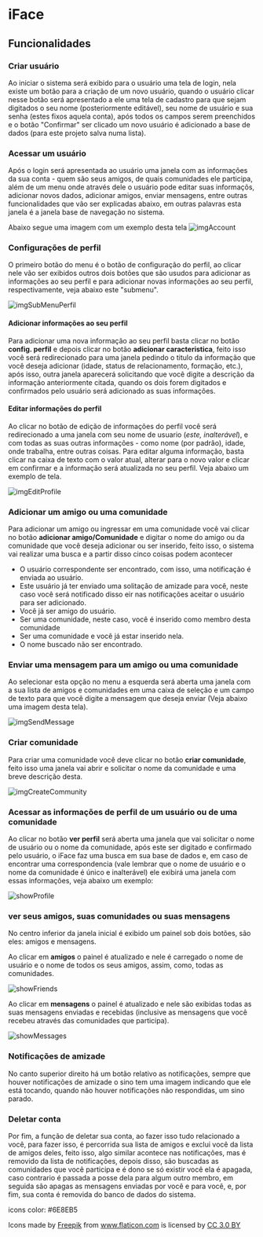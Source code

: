 # iFace

## Funcionalidades
  
### Criar usuário
Ao iniciar o sistema será exibido para o usuário uma tela de login, nela existe um botão para a criação de um novo usuário, quando o usuário clicar nesse botão será apresentado a ele uma tela de cadastro para que sejam digitados o seu nome (posteriormente editável), seu nome de usuário e sua senha (estes fixos aquela conta), após todos os campos serem preenchidos e o botão "Confirmar" ser clicado um novo usuário é adicionado a base de dados (para este projeto salva numa lista). 
  
### Acessar um usuário
Após o login será apresentada ao usuário uma janela com as informações da sua conta - quem são seus amigos, de quais comunidades ele participa, além de um menu onde através dele o usuário pode editar suas informaçõs, adicionar novos dados, adicionar amigos, enviar mensagens, entre outras funcionalidades que vão ser explicadas abaixo, em outras palavras esta janela é a janela base de navegação no sistema.
  
Abaixo segue uma imagem com um exemplo desta tela
![imgAccount](screenshots/accountScreen.png)
  
### Configurações de perfil
O primeiro botão do menu é o botão de configuração do perfil, ao clicar nele vão ser exibidos outros dois botões que são usudos para adicionar as informações ao seu perfil e para adicionar novas informações ao seu perfil, respectivamente, veja abaixo este "submenu".

![imgSubMenuPerfil](screenshots/configSubmenu.png)

#### Adicionar informações ao seu perfil

Para adicionar uma nova informação ao seu perfil basta clicar no botão **config. perfil** e depois clicar no botão **adicionar caracteristica**, feito isso você será redirecionado para uma janela pedindo o titulo da informação que você deseja adicionar (idade, status de relacionamento, formação, etc.), após isso, outra janela aparecerá solicitando que você digite a descrição da informação anteriormente citada, quando os dois forem digitados e confirmados pelo usuário será adicionado as suas informações.

#### Editar informações do perfil

Ao clicar no botão de edição de informações do perfil você será redirecionado a uma janela com seu nome de usuario  (_este, inalterável_), e com todas as suas outras informações - como nome (por padrão), idade, onde trabalha, entre outras coisas.
Para editar alguma informação, basta clicar na caixa de texto com o valor atual, alterar para o novo valor e clicar em confirmar e a informação será atualizada no seu perfil. Veja abaixo um exemplo de tela.

![imgEditProfile](screenshots/editProfile.png)

### Adicionar um amigo ou uma comunidade
Para adicionar um amigo ou ingressar em uma comunidade você vai clicar no botão **adicionar amigo/Comunidade** e digitar o nome do amigo ou da comunidade que você deseja adicionar ou ser inserido, feito isso, o sistema vai realizar uma busca e a partir disso cinco coisas podem acontecer
  - O usuário correspondente ser encontrado, com isso, uma notificação é enviada ao usuário.
  - Este usuário já ter enviado uma solitação de amizade para você, neste caso você será notificado disso eir nas notificações aceitar o usuário para ser adicionado.
  - Você já ser amigo do usuário.
  - Ser uma comunidade, neste caso, você é inserido como membro desta comunidade
  - Ser uma comunidade e você já estar inserido nela.
  - O nome buscado não ser encontrado.
  
### Enviar uma mensagem para um amigo ou uma comunidade

Ao selecionar esta opção no menu a esquerda será aberta uma janela com a sua lista de amigos e comunidades em uma caixa de seleção e um campo de texto para que você digite a mensagem que deseja enviar (Veja abaixo uma imagem desta tela).

![imgSendMessage](screenshots/sendMessage.png)

### Criar comunidade 

Para criar uma comunidade você deve clicar no botão **criar comunidade**, feito isso uma janela vai abrir e solicitar o nome da comunidade e uma breve descrição desta.

![imgCreateCommunity](screenshots/createCommunity.png)

### Acessar as informações de perfil de um usuário ou de uma comunidade

Ao clicar no botão **ver perfil** será aberta uma janela que vai solicitar o nome de usuário ou o nome da comunidade, após este ser digitado e confirmado pelo usuário, o iFace faz uma busca em sua base de dados e, em caso de encontrar uma correspondencia (vale lembrar que o nome de usuário e o nome da comunidade é único e inalterável) ele exibirá uma janela com essas informações, veja abaixo um exemplo:

![showProfile](screenshots/showProfile.png)

### ver seus amigos, suas comunidades ou suas mensagens

No centro inferior da janela inicial é exibido um painel sob dois botões, são eles: amigos e mensagens.

Ao clicar em **amigos** o painel é atualizado e nele é carregado o nome de usuário e o nome de todos os seus amigos, assim, como, todas as comunidades.

![showFriends](screenshots/showfriends.png)

Ao clicar em **mensagens** o painel é atualizado e nele são exibidas todas as suas mensagens enviadas e recebidas (inclusive as mensagens que você recebeu através das comunidades que participa).

![showMessages](screenshots/showMessages.png)

### Notificações de amizade

No canto superior direito há um botão relativo as notificações, sempre que houver notificações de amizade o sino tem uma imagem indicando que ele está tocando, quando não houver notificações não respondidas, um sino parado.

### Deletar conta

Por fim, a função de deletar sua conta, ao fazer isso tudo relacionado a você, para fazer isso, é percorrida sua lista de amigos e exclui você da lista de amigos deles, feito isso, algo similar acontece nas notificações, mas é removido da lista de notificações, depois disso, são buscadas as comunidades que você participa e é dono se só existir você ela é apagada, caso contrario é passada a posse dela para algum outro membro, em seguida são apagas as mensagens enviadas por você e para você, e, por fim, sua conta é removida do banco de dados do sistema.

 

icons color: #6E8EB5
<div>Icons made by <a href="https://www.freepik.com/" title="Freepik">Freepik</a> from <a href="https://www.flaticon.com/" 			    title="Flaticon">www.flaticon.com</a> is licensed by <a href="http://creativecommons.org/licenses/by/3.0/" 			    title="Creative Commons BY 3.0" target="_blank">CC 3.0 BY</a></div>
